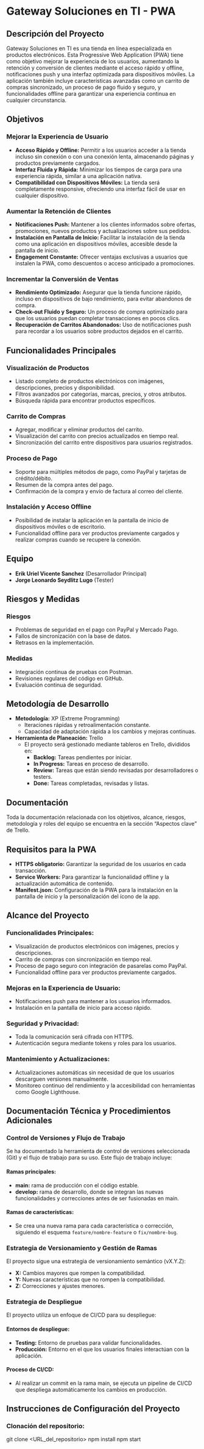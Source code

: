 # Gateway Soluciones en TI - PWA

## Descripción del Proyecto
Gateway Soluciones en TI es una tienda en línea especializada en productos electrónicos. Esta Progressive Web Application (PWA) tiene como objetivo mejorar la experiencia de los usuarios, aumentando la retención y conversión de clientes mediante el acceso rápido y offline, notificaciones push y una interfaz optimizada para dispositivos móviles. La aplicación también incluye características avanzadas como un carrito de compras sincronizado, un proceso de pago fluido y seguro, y funcionalidades offline para garantizar una experiencia continua en cualquier circunstancia.

## Objetivos

### Mejorar la Experiencia de Usuario
- **Acceso Rápido y Offline:** Permitir a los usuarios acceder a la tienda incluso sin conexión o con una conexión lenta, almacenando páginas y productos previamente cargados.
- **Interfaz Fluida y Rápida:** Minimizar los tiempos de carga para una experiencia rápida, similar a una aplicación nativa.
- **Compatibilidad con Dispositivos Móviles:** La tienda será completamente responsive, ofreciendo una interfaz fácil de usar en cualquier dispositivo.

### Aumentar la Retención de Clientes
- **Notificaciones Push:** Mantener a los clientes informados sobre ofertas, promociones, nuevos productos y actualizaciones sobre sus pedidos.
- **Instalación en Pantalla de Inicio:** Facilitar la instalación de la tienda como una aplicación en dispositivos móviles, accesible desde la pantalla de inicio.
- **Engagement Constante:** Ofrecer ventajas exclusivas a usuarios que instalen la PWA, como descuentos o acceso anticipado a promociones.

### Incrementar la Conversión de Ventas
- **Rendimiento Optimizado:** Asegurar que la tienda funcione rápido, incluso en dispositivos de bajo rendimiento, para evitar abandonos de compra.
- **Check-out Fluido y Seguro:** Un proceso de compra optimizado para que los usuarios puedan completar transacciones en pocos clics.
- **Recuperación de Carritos Abandonados:** Uso de notificaciones push para recordar a los usuarios sobre productos dejados en el carrito.

## Funcionalidades Principales

### Visualización de Productos
- Listado completo de productos electrónicos con imágenes, descripciones, precios y disponibilidad.
- Filtros avanzados por categorías, marcas, precios, y otros atributos.
- Búsqueda rápida para encontrar productos específicos.

### Carrito de Compras
- Agregar, modificar y eliminar productos del carrito.
- Visualización del carrito con precios actualizados en tiempo real.
- Sincronización del carrito entre dispositivos para usuarios registrados.

### Proceso de Pago
- Soporte para múltiples métodos de pago, como PayPal y tarjetas de crédito/débito.
- Resumen de la compra antes del pago.
- Confirmación de la compra y envío de factura al correo del cliente.

### Instalación y Acceso Offline
- Posibilidad de instalar la aplicación en la pantalla de inicio de dispositivos móviles o de escritorio.
- Funcionalidad offline para ver productos previamente cargados y realizar compras cuando se recupere la conexión.

## Equipo
- **Erik Uriel Vicente Sanchez** (Desarrollador Principal)
- **Jorge Leonardo Seydlitz Lugo** (Tester)

## Riesgos y Medidas

### Riesgos
- Problemas de seguridad en el pago con PayPal y Mercado Pago.
- Fallos de sincronización con la base de datos.
- Retrasos en la implementación.

### Medidas
- Integración continua de pruebas con Postman.
- Revisiones regulares del código en GitHub.
- Evaluación continua de seguridad.

## Metodología de Desarrollo
- **Metodología:** XP (Extreme Programming)
  - Iteraciones rápidas y retroalimentación constante.
  - Capacidad de adaptación rápida a los cambios y mejoras continuas.
- **Herramienta de Planeación:** Trello
  - El proyecto será gestionado mediante tableros en Trello, divididos en:
    - **Backlog:** Tareas pendientes por iniciar.
    - **In Progress:** Tareas en proceso de desarrollo.
    - **Review:** Tareas que están siendo revisadas por desarrolladores o testers.
    - **Done:** Tareas completadas, revisadas y listas.

## Documentación
Toda la documentación relacionada con los objetivos, alcance, riesgos, metodología y roles del equipo se encuentra en la sección “Aspectos clave” de Trello.

## Requisitos para la PWA
- **HTTPS obligatorio:** Garantizar la seguridad de los usuarios en cada transacción.
- **Service Workers:** Para garantizar la funcionalidad offline y la actualización automática de contenido.
- **Manifest.json:** Configuración de la PWA para la instalación en la pantalla de inicio y la personalización del ícono de la app.

## Alcance del Proyecto

### Funcionalidades Principales:
- Visualización de productos electrónicos con imágenes, precios y descripciones.
- Carrito de compras con sincronización en tiempo real.
- Proceso de pago seguro con integración de pasarelas como PayPal.
- Funcionalidad offline para ver productos previamente cargados.

### Mejoras en la Experiencia de Usuario:
- Notificaciones push para mantener a los usuarios informados.
- Instalación en la pantalla de inicio para acceso rápido.

### Seguridad y Privacidad:
- Toda la comunicación será cifrada con HTTPS.
- Autenticación segura mediante tokens y roles para los usuarios.

### Mantenimiento y Actualizaciones:
- Actualizaciones automáticas sin necesidad de que los usuarios descarguen versiones manualmente.
- Monitoreo continuo del rendimiento y la accesibilidad con herramientas como Google Lighthouse.

## Documentación Técnica y Procedimientos Adicionales

### Control de Versiones y Flujo de Trabajo
Se ha documentado la herramienta de control de versiones seleccionada (Git) y el flujo de trabajo para su uso. Este flujo de trabajo incluye:

#### Ramas principales:
- **main:** rama de producción con el código estable.
- **develop:** rama de desarrollo, donde se integran las nuevas funcionalidades y correcciones antes de ser fusionadas en main.

#### Ramas de características:
- Se crea una nueva rama para cada característica o corrección, siguiendo el esquema `feature/nombre-feature` o `fix/nombre-bug`.

### Estrategia de Versionamiento y Gestión de Ramas
El proyecto sigue una estrategia de versionamiento semántico (vX.Y.Z):
- **X:** Cambios mayores que rompen la compatibilidad.
- **Y:** Nuevas características que no rompen la compatibilidad.
- **Z:** Correcciones y ajustes menores.

### Estrategia de Despliegue
El proyecto utiliza un enfoque de CI/CD para su despliegue:

#### Entornos de despliegue:
- **Testing:** Entorno de pruebas para validar funcionalidades.
- **Producción:** Entorno en el que los usuarios finales interactúan con la aplicación.

#### Proceso de CI/CD:
- Al realizar un commit en la rama main, se ejecuta un pipeline de CI/CD que despliega automáticamente los cambios en producción.

## Instrucciones de Configuración del Proyecto

### Clonación del repositorio:
git clone <URL_del_repositorio>
npm install
npm start
